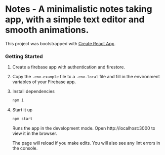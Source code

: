 # Notes - A minimalistic notes taking app, with a simple text editor and smooth animations.

This project was bootstrapped with [Create React App](https://github.com/facebook/create-react-app).

### Getting Started

1. Create a firebase app with authentication and firestore.

2. Copy the `.env.example` file to a `.env.local` file and fill in the environment variables of your Firebase app.

3. Install dependencies

   ```bash
   npm i
   ```

3. Start it up

   ```bash
   npm start
   ```
   Runs the app in the development mode.
   Open http://localhost:3000 to view it in the browser. 
   
   The page will reload if you make edits. 
   You will also see any lint errors in the console.

